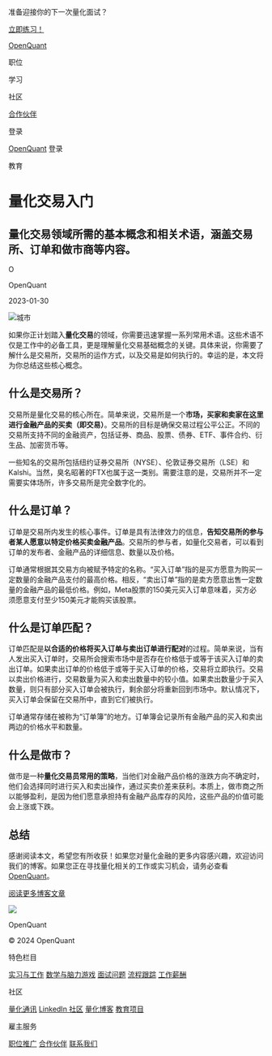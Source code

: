 准备迎接你的下一次量化面试？

[立即练习！](https://openquant.co/questions)

[OpenQuant](https://openquant.co/)

职位

学习

社区

[合作伙伴](https://openquant.co/partners)

登录

[OpenQuant](https://openquant.co/) 登录

教育

# 量化交易入门

## 量化交易领域所需的基本概念和相关术语，涵盖交易所、订单和做市商等内容。

O

OpenQuant

2023-01-30

![城市](https://openquant.co/trading-city.jpg)

如果你正计划踏入**量化交易**的领域，你需要迅速掌握一系列常用术语。这些术语不仅是工作中的必备工具，更是理解量化交易基础概念的关键。具体来说，你需要了解什么是交易所，交易所的运作方式，以及交易是如何执行的。幸运的是，本文将为你总结这些核心概念。

## 什么是交易所？

交易所是量化交易的核心所在。简单来说，交易所是一个**市场，买家和卖家在这里进行金融产品的买卖（即交易）**。交易所的目标是确保交易过程公平公正。不同的交易所支持不同的金融资产，包括证券、商品、股票、债券、ETF、事件合约、衍生品、加密货币等。

一些知名的交易所包括纽约证券交易所（NYSE）、伦敦证券交易所（LSE）和Kalshi。当然，臭名昭著的FTX也属于这一类别。需要注意的是，交易所并不一定需要实体场所，许多交易所是完全数字化的。

## 什么是订单？
订单是交易所内发生的核心事件。订单是具有法律效力的信息，**告知交易所的参与者某人愿意以特定价格买卖金融产品**。交易所的参与者，如量化交易者，可以看到订单的发布者、金融产品的详细信息、数量以及价格。

订单通常根据其交易方向被赋予特定的名称。“买入订单”指的是买方愿意为购买一定数量的金融产品支付的最高价格。相反，“卖出订单”指的是卖方愿意出售一定数量的金融产品的最低价格。例如，Meta股票的150美元买入订单意味着，买方必须愿意支付至少150美元才能购买该股票。

## 什么是订单匹配？

订单匹配是**以合适的价格将买入订单与卖出订单进行配对**的过程。简单来说，当有人发出买入订单时，交易所会搜索市场中是否存在价格低于或等于该买入订单的卖出订单。如果卖出订单的价格低于或等于买入订单的价格，交易将立即执行。交易以卖出价格进行，交易数量为买入和卖出数量中的较小值。如果卖出数量少于买入数量，则只有部分买入订单会被执行，剩余部分将重新回到市场中。默认情况下，买入订单会保留在交易所中，直到它们被执行。

订单通常存储在被称为“订单簿”的地方。订单簿会记录所有金融产品的买入和卖出两边的价格水平和数量。

## 什么是做市？
做市是一种**量化交易员常用的策略**，当他们对金融产品价格的涨跌方向不确定时，他们会选择同时进行买入和卖出操作，通过买卖价差来获利。本质上，做市商之所以能够盈利，是因为他们愿意承担持有金融产品库存的风险，这些产品的价值可能会上涨或下跌。

## 总结

感谢阅读本文，希望您有所收获！如果您对量化金融的更多内容感兴趣，欢迎访问我们的博客。如果您正在寻找量化相关的工作或实习机会，请务必查看 [OpenQuant](https://openquant.co/)。

[阅读更多博客文章](https://openquant.co/blog)

![](https://openquant.co/favicon.ico)

OpenQuant

© 2024 OpenQuant

特色栏目

[实习与工作](https://openquant.co/) [数学与脑力游戏](https://openquant.co/math-game) [面试问题](https://openquant.co/questions) [流程跟踪](https://openquant.co/process-tracking) [工作薪酬](https://openquant.co/salaries)

社区

[量化通讯](https://openquant.substack.com/) [LinkedIn 社区](https://www.linkedin.com/company/open-quant) [量化博客](https://openquant.co/blog) [教育项目](https://openquant.co/education)

雇主服务

[职位推广](https://openquant.co/employers) [合作伙伴](https://openquant.co/employers) [联系我们](mailto:info@openquant.co)

